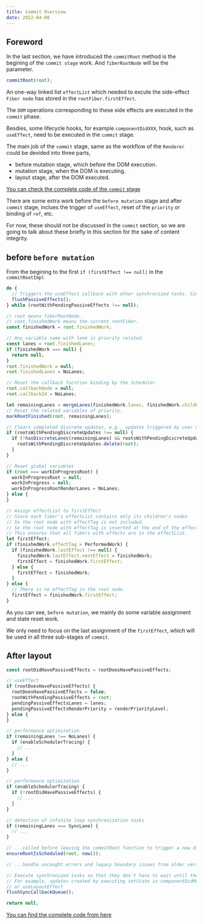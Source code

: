 ```yaml
---
title: Commit Overview
date: 2022-04-08
---
```


## Foreword

In the last section, we have introduced the `commitRoot` method is the begining of the `commit stage` work. And `fiberRootNode` will be the parameter.

```js
commitRoot(root);
```

An one-way linked list `effectList` which needed to excute the side-effect `Fiber node` has stored in the `rootFiber.firstEffect`.

The `DOM` operations corresponding to these side effects are executed in the `commit` phase.

Besdies, some lifecycle hooks, for example `componentDidXXX`, hook, such as `useEffect`, need to be executed in the `commit` stage.

The main job of the `commit` stage, same as the workflow of the `Renderer` could be devided into three parts,

- before mutation stage, which before the DOM execution.
- mutation stage, when the DOM is executing.
- layout stage, after the DOM executed.

[You can check the complete code of the `commit` stage](https://github.com/facebook/react/blob/1fb18e22ae66fdb1dc127347e169e73948778e5a/packages/react-reconciler/src/ReactFiberWorkLoop.new.js#L2001)

There are some extra work before the `before mutation` stage and after `commit` stage, inclues the trigger of `useEffect`, reset of the `priority` or binding of `ref`, etc.

For now, these should not be discussed in the `commit` section, so we are going to talk about these briefly in this section for the sake of content integrity.

## before `before mutation`

From the begining to the first `if (firstEffect !== null)` in the `commitRootImpl`

```js
do {
  // Triggers the useEffect callback with other synchronized tasks. Since these tasks may trigger new renders, iterate through the execution here until there are no more tasks.
  flushPassiveEffects();
} while (rootWithPendingPassiveEffects !== null);

// root means fiberRootNode.
// root.finishedWork means the current rootFiber.
const finishedWork = root.finishedWork;

// Any variable name with lane is priority related.
const lanes = root.finishedLanes;
if (finishedWork === null) {
  return null;
}
root.finishedWork = null;
root.finishedLanes = NoLanes;

// Reset the callback fucntion binding by the Scheduler.
root.callbackNode = null;
root.callbackId = NoLanes;

let remainingLanes = mergeLanes(finishedWork.lanes, finishedWork.childLanes);
// Reset the related variables of priority.
markRootFinished(root, remainingLanes);

// Clears completed discrete updates, e.g., updates triggered by user mouse clicks.
if (rootsWithPendingDiscreteUpdates !== null) {
  if (!hasDiscreteLanes(remainingLanes) && rootsWithPendingDiscreteUpdates.has(root)) {
    rootsWithPendingDiscreteUpdates.delete(root);
  }
}

// Reset global variables
if (root === workInProgressRoot) {
  workInProgressRoot = null;
  workInProgress = null;
  workInProgressRootRenderLanes = NoLanes;
} else {
}

// Assign effectList to firstEffect
// Since each fiber's effectList contains only its children's nodes
// So the root node with effectTag is not included.
// So the root node with effectTag is inserted at the end of the effectList.
// This ensures that all fibers with effects are in the effectList.
let firstEffect;
if (finishedWork.effectTag > PerformedWork) {
  if (finishedWork.lastEffect !== null) {
    finishedWork.lastEffect.nextEffect = finishedWork;
    firstEffect = finishedWork.firstEffect;
  } else {
    firstEffect = finishedWork;
  }
} else {
  // There is no effectTag in the root node.
  firstEffect = finishedWork.firstEffect;
}
```

As you can see, `before mutation`, we mainly do some variable assignment and state reset work.

We only need to focus on the last assignment of the `firstEffect`, which will be used in all three sub-stages of `commit`.

## After layout

```js
const rootDidHavePassiveEffects = rootDoesHavePassiveEffects;

// useEffect
if (rootDoesHavePassiveEffects) {
  rootDoesHavePassiveEffects = false;
  rootWithPendingPassiveEffects = root;
  pendingPassiveEffectsLanes = lanes;
  pendingPassiveEffectsRenderPriority = renderPriorityLevel;
} else {
}

// performance optimization
if (remainingLanes !== NoLanes) {
  if (enableSchedulerTracing) {
    // ...
  }
} else {
  // ...
}

// performance optimization
if (enableSchedulerTracing) {
  if (!rootDidHavePassiveEffects) {
    // ...
  }
}

// detection of infinite loop synchronization tasks
if (remainingLanes === SyncLane) {
  // ...
}

// ...called before leaving the commitRoot function to trigger a new dispatch and ensure that any additional tasks are dispatched
ensureRootIsScheduled(root, now());

// ...handle uncaught errors and legacy boundary issues from older versions

// Execute synchronized tasks so that they don't have to wait until the next event loop
// For example, updates created by executing setState in componentDidMount will be synchronized here
// or useLayoutEffect
flushSyncCallbackQueue();

return null;
```

[You can find the complete code from here](https://github.com/facebook/react/blob/1fb18e22ae66fdb1dc127347e169e73948778e5a/packages/react-reconciler/src/ReactFiberWorkLoop.new.js#L2195)

